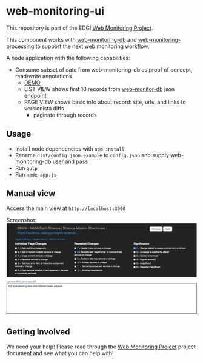 # web-monitoring-ui

This repository is part of the EDGI [Web Monitoring Project](https://github.com/edgi-govdata-archiving/web-monitoring).

This component works with [web-monitoring-db](https://github.com/edgi-govdata-archiving/web-monitoring-db) and [web-monitoring-processing](https://github.com/edgi-govdata-archiving/web-monitoring-processing) to support the next web monitoring workflow.

A node application with the following capabilities:
* Consume subset of data from web-monitoring-db as proof of concept, read/write annotations
    * [DEMO](https://edgi-web-monitor-ui.herokuapp.com)
    * LIST VIEW shows first 10 records from [web-monitor-db](https://web-monitoring-db.herokuapp.com/pages.json) json endpoint
    * PAGE VIEW shows basic info about record: site, urls, and links to versionista diffs
        * paginate through records

## Usage
* Install node dependencies with `npm install`, 
* Rename `dist/config.json.example` to `config.json` and supply web-monitoring-db user and pass
* Run `gulp`
* Run `node app.js`

## Manual view
Access the main view at `http://localhost:3000`

Screenshot:
![screenshot](screenshot.png)

## Getting Involved

We need your help! Please read through the [Web Monitoring Project](https://github.com/edgi-govdata-archiving/web-monitoring) project document and see what you can help with!
